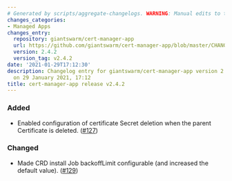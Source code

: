 ```yaml
---
# Generated by scripts/aggregate-changelogs. WARNING: Manual edits to this files will be overwritten.
changes_categories:
- Managed Apps
changes_entry:
  repository: giantswarm/cert-manager-app
  url: https://github.com/giantswarm/cert-manager-app/blob/master/CHANGELOG.md#242---2021-01-29
  version: 2.4.2
  version_tag: v2.4.2
date: '2021-01-29T17:12:30'
description: Changelog entry for giantswarm/cert-manager-app version 2.4.2, published
  on 29 January 2021, 17:12
title: cert-manager-app release v2.4.2
---
```


### Added
- Enabled configuration of certificate Secret deletion when the parent Certificate is deleted. ([#127](https://github.com/giantswarm/cert-manager-app/pull/127))
### Changed
- Made CRD install Job backoffLimit configurable (and increased the default value). ([#129](https://github.com/giantswarm/cert-manager-app/pull/129))

